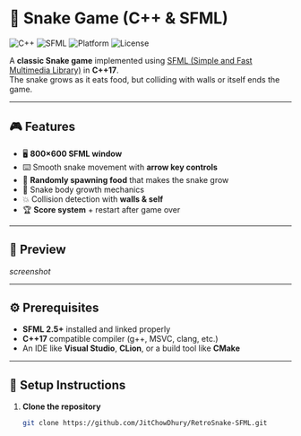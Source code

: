 # 🐍 Snake Game (C++ & SFML)

![C++](https://img.shields.io/badge/C%2B%2B-17-blue.svg?logo=c%2B%2B&logoColor=white)
![SFML](https://img.shields.io/badge/SFML-2.6-green.svg?logo=sfml&logoColor=white)
![Platform](https://img.shields.io/badge/Platform-Windows%20%7C%20Linux%20%7C%20macOS-lightgrey)
![License](https://img.shields.io/badge/License-MIT-yellow.svg)

A **classic Snake game** implemented using [SFML (Simple and Fast Multimedia Library)](https://www.sfml-dev.org/) in **C++17**.  
The snake grows as it eats food, but colliding with walls or itself ends the game.

---

## 🎮 Features

- 🖥️ **800×600 SFML window**
- ⌨️ Smooth snake movement with **arrow key controls**
- 🍏 **Randomly spawning food** that makes the snake grow
- 🐍 Snake body growth mechanics
- 💥 Collision detection with **walls & self**
- 🏆 **Score system** + restart after game over

---

## 📸 Preview

_screenshot_

---

## ⚙️ Prerequisites

- **SFML 2.5+** installed and linked properly
- **C++17** compatible compiler (g++, MSVC, clang, etc.)
- An IDE like **Visual Studio**, **CLion**, or a build tool like **CMake**

---

## 🚀 Setup Instructions

1. **Clone the repository**
   ```bash
   git clone https://github.com/JitChowDhury/RetroSnake-SFML.git
   ```
